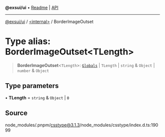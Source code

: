 **@exsui/ui** • [Readme](../../README.md) \| [API](../../globals.md)

***

[@exsui/ui](../../README.md) / [\<internal\>](../README.md) / BorderImageOutset

# Type alias: BorderImageOutset\<TLength\>

> **BorderImageOutset**\<`TLength`\>: [`Globals`](Globals.md) \| `TLength` \| `string` & `Object` \| `number` & `Object`

## Type parameters

• **TLength** = `string` & `Object` \| `0`

## Source

node\_modules/.pnpm/csstype@3.1.3/node\_modules/csstype/index.d.ts:19099
